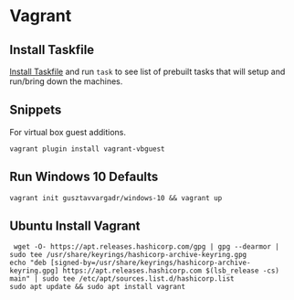 # Vagrant

## Install Taskfile

[Install Taskfile](https://taskfile.dev/installation/) and run `task` to see list of prebuilt tasks that will setup and run/bring down the machines.

## Snippets

For virtual box guest additions.

```shell
vagrant plugin install vagrant-vbguest
```

## Run Windows 10 Defaults

```shell
vagrant init gusztavvargadr/windows-10 && vagrant up
```

## Ubuntu Install Vagrant

```shell
 wget -O- https://apt.releases.hashicorp.com/gpg | gpg --dearmor | sudo tee /usr/share/keyrings/hashicorp-archive-keyring.gpg
echo "deb [signed-by=/usr/share/keyrings/hashicorp-archive-keyring.gpg] https://apt.releases.hashicorp.com $(lsb_release -cs) main" | sudo tee /etc/apt/sources.list.d/hashicorp.list
sudo apt update && sudo apt install vagrant
```
